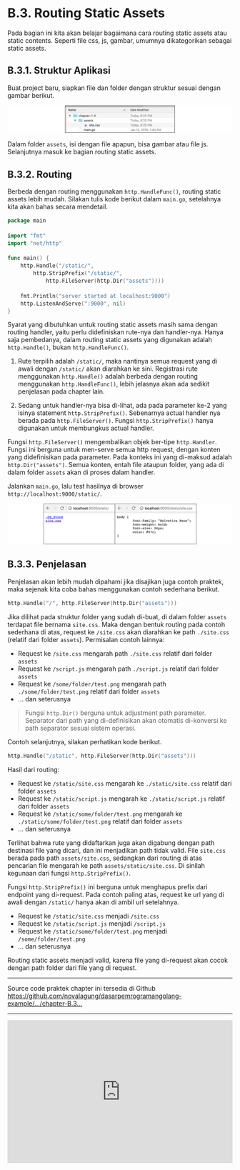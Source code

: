 # B.3. Routing Static Assets

Pada bagian ini kita akan belajar bagaimana cara routing static assets atau static contents. Seperti file css, js, gambar, umumnya dikategorikan sebagai static assets.

## B.3.1. Struktur Aplikasi

Buat project baru, siapkan file dan folder dengan struktur sesuai dengan gambar berikut.

![Structure](images/B_routing_static_assets_1_structure.png)

Dalam folder `assets`, isi dengan file apapun, bisa gambar atau file js. Selanjutnya masuk ke bagian routing static assets.

## B.3.2. Routing

Berbeda dengan routing menggunakan `http.HandleFunc()`, routing static assets lebih mudah. Silakan tulis kode berikut dalam `main.go`, setelahnya kita akan bahas secara mendetail.

```go
package main

import "fmt"
import "net/http"

func main() {
    http.Handle("/static/",
        http.StripPrefix("/static/",
            http.FileServer(http.Dir("assets"))))

    fmt.Println("server started at localhost:9000")
    http.ListenAndServe(":9000", nil)
}
```

Syarat yang dibutuhkan untuk routing static assets masih sama dengan routing handler, yaitu perlu didefiniskan rute-nya dan handler-nya. Hanya saja pembedanya, dalam routing static assets yang digunakan adalah `http.Handle()`, bukan `http.HandleFunc()`.

 1. Rute terpilih adalah `/static/`, maka nantinya semua request yang di awali dengan `/static/` akan diarahkan ke sini. Registrasi rute menggunakan `http.Handle()` adalah berbeda dengan routing menggunakan `http.HandleFunc()`, lebih jelasnya akan ada sedikit penjelasan pada chapter lain.

 2. Sedang untuk handler-nya bisa di-lihat, ada pada parameter ke-2 yang isinya statement `http.StripPrefix()`. Sebenarnya actual handler nya berada pada `http.FileServer()`. Fungsi `http.StripPrefix()` hanya digunakan untuk membungkus actual handler.

Fungsi `http.FileServer()` mengembalikan objek ber-tipe `http.Handler`. Fungsi ini berguna untuk men-serve semua http request, dengan konten yang didefinisikan pada parameter. Pada konteks ini yang di-maksud adalah `http.Dir("assets")`. Semua konten, entah file ataupun folder, yang ada di dalam folder `assets` akan di proses dalam handler.

Jalankan `main.go`, lalu test hasilnya di browser `http://localhost:9000/static/`.

![Structure](images/B_routing_static_assets_2_preview.png)

## B.3.3. Penjelasan

Penjelasan akan lebih mudah dipahami jika disajikan juga contoh praktek, maka sejenak kita coba bahas menggunakan contoh sederhana berikut.

```go
http.Handle("/", http.FileServer(http.Dir("assets")))
```

Jika dilihat pada struktur folder yang sudah di-buat, di dalam folder `assets` terdapat file bernama `site.css`. Maka dengan bentuk routing pada contoh sederhana di atas, request ke `/site.css` akan diarahkan ke path `./site.css` (relatif dari folder `assets`). Permisalan contoh lainnya:

 * Request ke `/site.css` mengarah path `./site.css` relatif dari folder `assets`
 * Request ke `/script.js` mengarah path `./script.js` relatif dari folder `assets`
 * Request ke `/some/folder/test.png` mengarah path `./some/folder/test.png` relatif dari folder `assets`
 * ... dan seterusnya

> Fungsi `http.Dir()` berguna untuk adjustment path parameter. Separator dari path yang di-definisikan akan otomatis di-konversi ke path separator sesuai sistem operasi.

Contoh selanjutnya, silakan perhatikan kode berikut.

```go
http.Handle("/static", http.FileServer(http.Dir("assets")))
```

Hasil dari routing:

 * Request ke `/static/site.css` mengarah ke `./static/site.css` relatif dari folder `assets`
 * Request ke `/static/script.js` mengarah ke `./static/script.js` relatif dari folder `assets`
 * Request ke `/static/some/folder/test.png` mengarah ke `./static/some/folder/test.png` relatif dari folder `assets`
 * ... dan seterusnya

Terlihat bahwa rute yang didaftarkan juga akan digabung dengan path destinasi file yang dicari, dan ini menjadikan path tidak valid. File `site.css` berada pada path `assets/site.css`, sedangkan dari routing di atas pencarian file mengarah ke path `assets/static/site.css`. Di sinilah kegunaan dari fungsi `http.StripPrefix()`.

Fungsi `http.StripPrefix()` ini berguna untuk menghapus prefix dari endpoint yang di-request. Pada contoh paling atas, request ke url yang di awali dengan `/static/` hanya akan di ambil url setelahnya.

 * Request ke `/static/site.css` menjadi `/site.css`
 * Request ke `/static/script.js` menjadi `/script.js`
 * Request ke `/static/some/folder/test.png` menjadi `/some/folder/test.png`
 * ... dan seterusnya

Routing static assets menjadi valid, karena file yang di-request akan cocok dengan path folder dari file yang di request.

---

<div class="source-code-link">
    <div class="source-code-link-message">Source code praktek chapter ini tersedia di Github</div>
    <a href="https://github.com/novalagung/dasarpemrogramangolang-example/tree/master/chapter-B.3-routing-static-assets">https://github.com/novalagung/dasarpemrogramangolang-example/.../chapter-B.3...</a>
</div>

---

<iframe src="https://novalagung.substack.com/embed" width="100%" height="320" class="substack-embed" frameborder="0" scrolling="no"></iframe>

